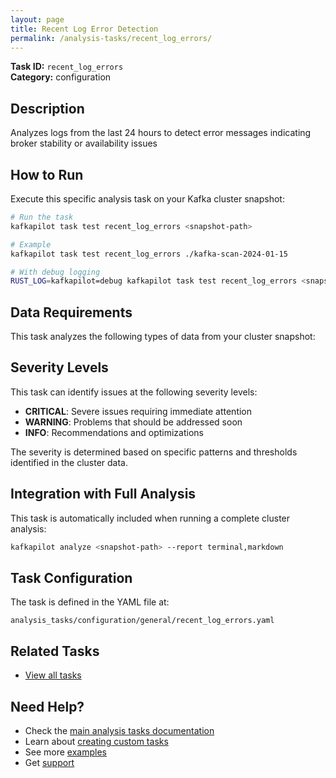 ```yaml
---
layout: page
title: Recent Log Error Detection
permalink: /analysis-tasks/recent_log_errors/
---
```


**Task ID:** `recent_log_errors`  
**Category:** configuration

## Description

Analyzes logs from the last 24 hours to detect error messages indicating broker stability or availability issues

## How to Run

Execute this specific analysis task on your Kafka cluster snapshot:

```bash
# Run the task
kafkapilot task test recent_log_errors <snapshot-path>

# Example
kafkapilot task test recent_log_errors ./kafka-scan-2024-01-15

# With debug logging
RUST_LOG=kafkapilot=debug kafkapilot task test recent_log_errors <snapshot-path>
```

## Data Requirements

This task analyzes the following types of data from your cluster snapshot:



## Severity Levels

This task can identify issues at the following severity levels:

- **CRITICAL**: Severe issues requiring immediate attention
- **WARNING**: Problems that should be addressed soon  
- **INFO**: Recommendations and optimizations

The severity is determined based on specific patterns and thresholds identified in the cluster data.

## Integration with Full Analysis

This task is automatically included when running a complete cluster analysis:

```bash
kafkapilot analyze <snapshot-path> --report terminal,markdown
```

## Task Configuration

The task is defined in the YAML file at:
```
analysis_tasks/configuration/general/recent_log_errors.yaml
```

## Related Tasks

- [View all tasks](../)

## Need Help?

- Check the [main analysis tasks documentation](../)
- Learn about [creating custom tasks](/how-to#custom-analysis-tasks)
- See more [examples](/examples#analysis-tasks)
- Get [support](/support)
